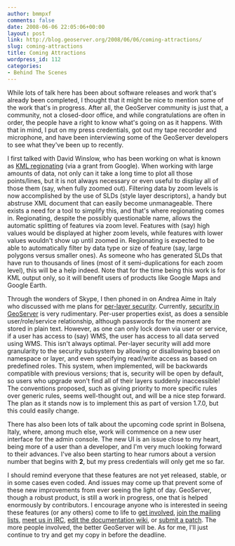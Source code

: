 ```yaml
---
author: bmmpxf
comments: false
date: 2008-06-06 22:05:06+00:00
layout: post
link: http://blog.geoserver.org/2008/06/06/coming-attractions/
slug: coming-attractions
title: Coming Attractions
wordpress_id: 112
categories:
- Behind The Scenes
---
```


While lots of talk here has been about software releases and work that's already been completed, I thought that it might be nice to mention some of the work that's in progress.  After all, the GeoServer community is just that, a community, not a closed-door office, and while congratulations are often in order, the people have a right to know what's going on as it happens. With that in mind, I put on my press credentials, got out my tape recorder and microphone, and have been interviewing some of the GeoServer developers to see what they've been up to recently.




I first talked with David Winslow, who has been working on what is known as [KML regionating](http://geoserver.org/display/GEOS/GSIP+20+-+Automated+Regionating+in+KML+MapProducer) (via a grant from Google).  When working with large amounts of data, not only can it take a long time to plot all those points/lines, but it is not always necessary or even useful to display all of those them (say, when fully zoomed out).  Filtering data by zoom levels is now accomplished by the use of SLDs (style layer descriptors), a handy but abstruse XML document that can easily become unmanageable. There exists a need for a tool to simplify this, and that's where regionating comes in.  Regionating, despite the possibly questionable name, allows the automatic splitting of features via zoom level.  Features with (say) high values would be displayed at higher zoom levels, while features with lower values wouldn't show up until zoomed in.  Regionating is expected to be able to automatically filter by data type or size of feature (say, large polygons versus smaller ones).  As someone who has generated SLDs that have run to thousands of lines (most of it semi-duplications for each zoom level), this will be a help indeed.  Note that for the time being this work is for KML output only, so it will benefit users of products like Google Maps and Google Earth.




Through the wonders of Skype, I then phoned in on Andrea Aime in Italy who discussed with me plans for [per-layer security](http://geoserver.org/display/GEOS/GSIP+19+-+Per+layer+security).  Currently, [security in GeoServer](http://geoserver.org/display/GEOSDOC/2.5+Security+subsystem) is very rudimentary.  Per-user properties exist, as does a sensible user/role/service relationship, although passwords for the moment are stored in plain text.  However, as one can only lock down via user or service, if a user has access to (say) WMS, the user has access to all data served using WMS.  This isn't always optimal.  Per-layer security will add more granularity to the security subsystem by allowing or disallowing based on namespace or layer, and even specifying read/write access as based on predefined roles.  This system, when implemented, will be backwards compatible with previous versions; that is, security will be open by default, so users who upgrade won't find all of their layers suddenly inaccessible!  The conventions proposed, such as giving priority to more specific rules over generic rules, seems well-thought out, and will be a nice step forward.  The plan as it stands now is to implement this as part of version 1.7.0, but this could easily change.




There has also been lots of talk about the upcoming code sprint in Bolsena, Italy, where, among much else, work will commence on a new user interface for the admin console.  The new UI is an issue close to my heart, being more of a user than a developer, and I'm very much looking forward to their advances.  I've also been starting to hear rumors about a version number that begins with **2**, but my press credentials will only get me so far.




I should remind everyone that these features are not yet released, stable, or in some cases even coded.  And issues may come up that prevent some of these new improvements from ever seeing the light of day.  GeoServer, though a robust product, is still a work in progress, one that is helped enormously by contributors.  I encourage anyone who is interested in seeing these features (or any others) come to life to [get involved](http://geoserver.org/display/GEOSDOC/0.2+How+to+Help), [join the mailing lists](http://geoserver.org/display/GEOSDOC/1+Mailing+lists), [meet us in IRC](http://geoserver.org/display/GEOSDOC/3+IRC), [edit the documentation wiki](http://geoserver.org/display/GEOSDOC/Guide+to+Documenting+GeoServer), or [submit a patch](http://geoserver.org/display/GEOSDOC/2+Issue+Tracker).  The more people involved, the better GeoServer will be.  As for me, I'll just continue to try and get my copy in before the deadline.
